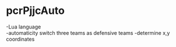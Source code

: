 # pcrPjjcAuto

-Lua language  
-automaticity switch three teams as defensive teams
-determine x,y coordinates
